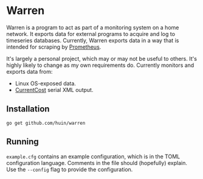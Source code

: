 # Warren

Warren is a program to act as part of a monitoring system on a home network. It
exports data for external programs to acquire and log to timeseries databases. 
Currently, Warren exports data in a way that is intended for scraping by
[Prometheus](http://prometheus.io/).

It's largely a personal project, which may or may not be useful to others. It's
highly likely to change as my own requirements do. Currently monitors and
exports data from:

* Linux OS-exposed data.
* [CurrentCost](http://www.currentcost.com/) serial XML output.

## Installation

`go get github.com/huin/warren`

## Running

`example.cfg` contains an example configuration, which is in the TOML
configuration language. Comments in the file should (hopefully) explain. Use
the `--config` flag to provide the configuration.
